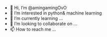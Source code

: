 - 👋 Hi, I’m @amingamingOvO
- 👀 I’m interested in python& machine learning
- 🌱 I’m currently learning ...
- 💞️ I’m looking to collaborate on ...
- 📫 How to reach me ...

<!---
amingamingOvO/amingamingOvO is a ✨ special ✨ repository because its `README.md` (this file) appears on your GitHub profile.
You can click the Preview link to take a look at your changes.
--->
